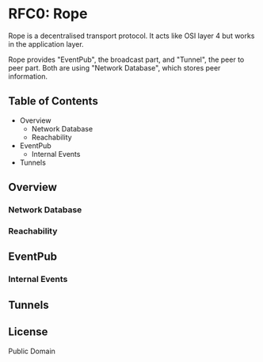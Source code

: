 # RFC0: Rope

Rope is a decentralised transport protocol. It acts like OSI layer 4 but works in the application layer.

Rope provides "EventPub", the broadcast part, and "Tunnel", the peer to peer part. Both are using "Network Database", which stores peer information.

## Table of Contents

- Overview
  - Network Database
  - Reachability
- EventPub
  - Internal Events
- Tunnels

## Overview

### Network Database

### Reachability

## EventPub

### Internal Events

## Tunnels

## License

Public Domain

